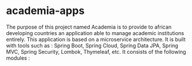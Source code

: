 # academia-apps

The purpose of this project named Academia is to provide to african developing countries an application able to manage academic institutions entirely.
This application is based on a microservice architecture. It is built with tools such as : Spring Boot, Spring Cloud, Spring Data JPA, Spring MVC, Spring Security, Lombok, Thymeleaf, etc. 
It consists of the following modules :
